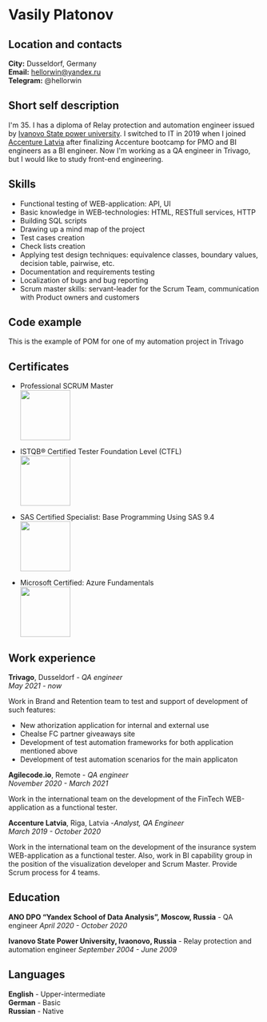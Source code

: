 # Vasily Platonov

## Location and contacts

**City:** Dusseldorf, Germany\
**Email:** hellorwin@yandex.ru\
**Telegram:** @hellorwin

## Short self description

I'm 35. I has a diploma of Relay protection and automation engineer issued by [Ivanovo State power university](http://eng.ispu.ru/).
I switched to IT in 2019 when I joined [Accenture Latvia](https://www.accenture.com/lv-en/about/company/about-latvia) after finalizing Accenture bootcamp for PMO and BI engineers as a BI engineer.
Now I'm working as a QA engineer in Trivago, but I would like to study front-end engineering.

## Skills

- Functional testing of WEB-application: API, UI
- Basic knowledge in WEB-technologies: HTML, RESTfull services, HTTP
- Building SQL scripts
- Drawing up a mind map of the project
- Test cases creation
- Check lists creation
- Applying test design techniques: equivalence classes, boundary values, decision table, pairwise, etc.
- Documentation and requirements testing
- Localization of bugs and bug reporting
- Scrum master skills: servant-leader for the Scrum Team, communication with Product owners and customers

## Code example

This is the example of POM for one of my automation project in Trivago

## Certificates

- Professional SCRUM Master\
  <img src="https://static.scrum.org/web/badges/badge-psmi.svg" width="100">

- ISTQB® Certified Tester Foundation Level (CTFL)\
  <img src="https://images.credly.com/size/340x340/images/12c64ffc-c5af-4be8-8fdc-8de91879be44/Brightest_CTFL.png" width="100">

- SAS Certified Specialist: Base Programming Using SAS 9.4\
  <img src="https://images.credly.com/size/340x340/images/caa44bb1-cd83-44ad-bb28-5784e6a7a95a/new_certification_badge_image.png" width="100">

- Microsoft Certified: Azure Fundamentals\
  <img src="https://images.credly.com/size/340x340/images/be8fcaeb-c769-4858-b567-ffaaa73ce8cf/image.png" width="100">

## Work experience

**Trivago**, Dusseldorf - _QA engineer_\
_May 2021 - now_

Work in Brand and Retention team to test and support of development of such features:

- New athorization application for internal and external use [](https://auth.trivago.com)
- Chealse FC partner giveaways site [](https://www.trivago.co.uk/chelseafc/)
- Development of test automation frameworks for both application mentioned above
- Development of test automation scenarios for the main applicaton [](https://www.trivago.com/)

**Agilecode.io**, Remote - _QA engineer_\
_November 2020 - March 2021_

Work in the international team on the development of the FinTech WEB-application as a functional tester.

**Accenture Latvia**, Riga, Latvia -_Analyst, QA Engineer_\
_March 2019 - October 2020_

Work in the international team on the development of the insurance system WEB-application as a functional tester.
Also, work in BI capability group in the position of the visualization developer and Scrum Master. Provide Scrum process for 4 teams.

## Education

**ANO DPO “Yandex School of Data Analysis”, Moscow, Russia** - QA engineer
_April 2020 - October 2020_

**Ivanovo State Power University, Ivaonovo, Russia** - Relay protection and automation engineer
_September 2004 - June 2009_

## Languages

**English** - Upper-intermediate\
**German** - Basic\
**Russian** - Native
